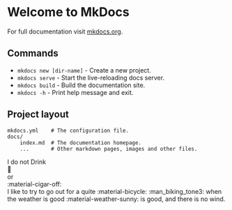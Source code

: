 # Welcome to MkDocs

For full documentation visit [mkdocs.org](https://www.mkdocs.org).

## Commands

* `mkdocs new [dir-name]` - Create a new project.
* `mkdocs serve` - Start the live-reloading docs server.
* `mkdocs build` - Build the documentation site.
* `mkdocs -h` - Print help message and exit.

## Project layout

    mkdocs.yml    # The configuration file.
    docs/
        index.md  # The documentation homepage.
        ...       # Other markdown pages, images and other files.

I do not Drink <br>
:beer:<br>
or<br> :material-cigar-off: <br>
        I like to try to go out for a quite :material-bicycle: :man_biking_tone3: when the weather is good :material-weather-sunny: is good, and there is no wind.
